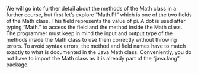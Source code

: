 We will go into further detail about the methods of the Math class in a further course, but first let’s explore “Math.PI” which is one of the two fields of the Math class. This field represents the value of pi. A dot is used after typing “Math.” to access the field and the method inside the Math class. The programmer must keep in mind the input and output type of the methods inside the Math class to use them correctly without throwing errors. To avoid syntax errors, the method and field names have to match exactly to what is documented in the Java Math class. Conveniently, you do not have to import the Math class as it is already part of the “java.lang” package.

